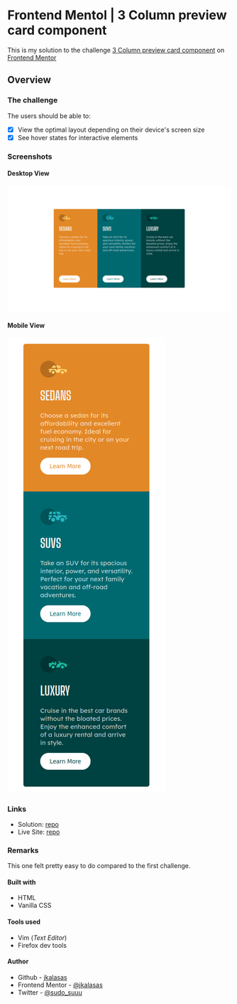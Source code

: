 # Frontend Mentol | 3 Column preview card component
This is my solution to the challenge [3 Column preview card component](https://www.frontendmentor.io/challenges/3column-preview-card-component-pH92eAR2-/hub/3column-preview-card-component-AZ8BbRBAZ) on [Frontend Mentor](https://www.frontendmentor.io)

## Overview
### The challenge
The users should be able to:
- [x] View the optimal layout depending on their device's screen size
- [x] See hover states for interactive elements

### Screenshots
#### Desktop View
![desktop](https://github.com/jkalasas/challenge2/blob/main/screenshots/desktop.png)
#### Mobile View
![mobile](https://github.com/jkalasas/challenge2/blob/main/screenshots/mobile.png)

### Links
* Solution: [repo](https://github.com/jkalasas/challenge2)
* Live Site: [repo](https://quirky-lovelace-d16ebd.netlify.app/)

### Remarks 
This one felt pretty easy to do compared to the first challenge.

#### Built with
* HTML
* Vanilla CSS

#### Tools used
* Vim (_Text Editor_)
* Firefox dev tools

#### Author
* Github - [jkalasas](https://github.com/jkalasas)
* Frontend Mentor - [@jkalasas](https://www.frontendmentor.io/profile/jkalasas)
* Twitter - [@sudo_suuu](https://www.twitter.com/sudo_suuu)

